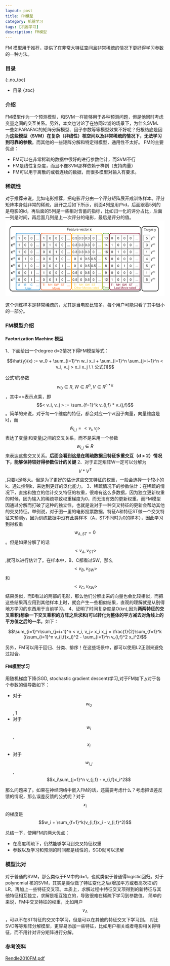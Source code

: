 ```yaml
---
layout: post
title: FM模型
category: 机器学习
tags: [机器学习]
description: FM模型
---
```


FM 模型用于推荐，提供了在非常大特征空间且非常稀疏的情况下更好得学习参数的一种方法。

<!-- more -->


### 目录
{:.no_toc}

* 目录
{:toc}

### 介绍
FM模型作为一个预测模型，和SVM一样能够用于各种预测问题，但是他同时考虑变量之间的交互关系。另外，本文也讨论了在协同过滤的场景下，为什么SVM、一些如PARAFAC的矩阵分解模型、因子参数等等模型效果不好呢？归根结底是因为**这些模型（SVM）在复杂（非线性）核空间以及非常稀疏的情况下，无法学习到可靠的参数**。而其他的一些矩阵分解和特定得模型，通用性不太好。
FM的主要优点：
- FM可以在非常稀疏的数据中很好的进行参数估计，而SVM不行
- FM是线性复杂度，而且不像SVM那样依赖于样例（支持向量）
- FM可以用于离散的或者连续的数据，而很多模型对输入有要求。

### 稀疏性
对于推荐来说，比如电影推荐，把电影评分由一个评分矩阵展开成训练样本。评分矩阵本身就非常的稀疏，展开之后如下所示，前面4列是用户id，后面跟着5列的是电影的id，再后面的5列是一些相对含蓄的指标，比如归一化的评分占比，后面一列是时间，再后面几列是上一次评分的电影，最后是评分的值。
![FM_matrix.png](/images/machinelearning/FM_matrix.png)

这个训练样本是非常稀疏的，尤其是当电影比较多，每个用户可能只看了其中很小的一部分。

### FM模型介绍
#### Factorization Machine 模型
1、下面给出一个degree d=2情况下得FM模型等式：

$$\hat{y}(x) := w_0 + \sum_{i=1}^n w_i x_i + \sum_{i=1}^n \sum_{j=i+1}^n < v_i, v_j > x_i x_j \ \  公式(1)$$

公式1的参数$$w_0 \in R, W \in R^n, V \in R^{n * k}$$，其中<>表示点乘，即$$< v_i, v_j > := \sum_{f=1}^k v_{i,f} * v_{j,f}$$。简单的来说，对于每一个维度的特征，都会对应一个v(因子向量，向量维度是k)，而$$\hat{w}_{i,j} = < v_i, v_j >$$表达了变量i和变量j之间的交叉关系，而不是采用一个参数$$w_{i,j} \in R$$来表达这些交叉关系。**后面会看到这是在稀疏数据且特征多重交互（d > 2）情况下，能够保持较好得参数估计的关键**
2、对于正定矩阵W一定可以分解为$$V*V^T$$,只要k足够大。但是为了更好的估计这些交叉特征的权重，一般会选择一个较小的k。通过控制k，来达到更好的泛化能力。
3、稀疏情况下的参数估计：在稀疏的情况下，直接和独立的估计交叉特征的权重，很难有这么多数据，因为独立更新权重的时候，因为输入的稀疏导致权重梯度为0，而无法有效的更新权重。而FM模型因通过分解而打破了这种的独立性，也就是说对于一种交叉特征的更新会帮助其他的交叉特征。举例说，对于图一里的电影投票数据，特征A和特征ST做一个交叉特征来预测y，因为训练数据中没有此类样本（A，ST不同时为0的样本），因此学习到得权重$$w_{A,ST}=0$$。但是如果分解了的话$$< v_A,v_{ST} >$$,就可以进行估计了。在样本中，B、C都看过SW，那么$$< v_B, v_{SW}>$$和$$< v_C, v_{SW}>$$结果类似，而B看过的两部的电影，那么他们分解出来的向量也会比较相似，而把这些结果再应用到其他样本上时，就会产生一些相似结果，直观的理解就是从别得地方学习的东西用于当前学习。
4、证明了时间复杂度是O(kn),因为**两两特征的交叉乘积(想象一下交叉乘积的方阵之后求和)可以转化为整体的平方减去对角线上的平方值之后的一半**。如下：

$$\sum_{i=1}^n\sum_{j=i+1}^n < v_i, v_j> x_i x_j = \frac{1}{2}\sum_{f=1}^k ((\sum_{i=1}^n v_{i,f}x_i)^2 - \sum_{i=1}^n v_{i,f}^2 x_i^2)$$

另外，FM可以用于回归、分类、排序！在这些场景中，都可以使用L2正则来避免过拟合。

#### FM模型学习
用随机梯度下降(SGD, stochastic gradient descent)学习,对于FM如下,y对于各个参数的偏导数如下：
- 对于$$w_0$$, 1
- 对于$$w_i$$, $$x_i$$
- 对于$$w_{i,j}$$, $$x_i\sum_{j=1}^n v_{j,f} - v_{i,f}x_i^2$$

那么问题来了。如果在神经网络中嵌入FM的话，还需要考虑什么？考虑把误差反馈的情况，那么误差反馈的公式呢？对于$$x_i$$的梯度是$$w_i + \sum_{f=1}^k(v_{i,f}x_i - v_{i,f}^2)$$

总结一下，使用FM的两大优点：
- 在高度稀疏下，仍然能够学习到交叉特征权重
- 参数以及学习和预测的时间都是线性的，SGD就可以求解

### 模型比对
对于普通的SVM，那么类似于FM中的d=1，也就类似于普通得logistic回归。对于polynomial 核的SVM，其实是类似做了特征变化之后(增加平方或者高次项)的LR，再加上一些特征交叉项。本质上，求解过程中特征交叉项得到的新特征与其他特征相互独立，求解是相互独立的，导致很难在稀疏下学习到参数值。
简单的来说，FM中交叉特征的权重，比如用户$$v_A$$，可以不在ST特征的交叉中学习，但是可以在其他的特征交叉下学习到。
对比SVD等等矩阵分解模型，更容易添加一些特征，比如用户相关或者电影相关得特征，而不用针对评分矩阵进行分解。

### 参考资料
[Rendle2010FM.pdf](http://www.csie.ntu.edu.tw/~b97053/paper/Rendle2010FM.pdf)




